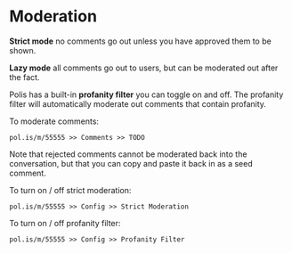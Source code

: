 # Moderation

**Strict mode** no comments go out unless you have approved them to be shown.

**Lazy mode** all comments go out to users, but can be moderated out after the fact.

Polis has a built-in **profanity filter** you can toggle on and off. The profanity filter will automatically moderate out comments that contain profanity.

To moderate comments:

`pol.is/m/55555 >> Comments >> TODO`

Note that rejected comments cannot be moderated back into the conversation, but that you can copy and paste it back in as a seed comment.

To turn on / off strict moderation:

`pol.is/m/55555 >> Config >> Strict Moderation`

To turn on / off profanity filter:

`pol.is/m/55555 >> Config >> Profanity Filter`

